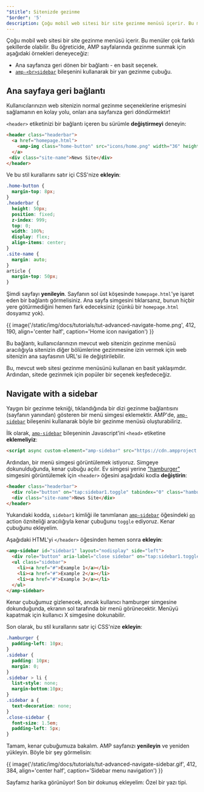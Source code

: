 ```yaml
---
"$title": Sitenizde gezinme
"$order": '5'
description: Çoğu mobil web sitesi bir site gezinme menüsü içerir. Bu menüler çok farklı şekillerde olabilir. Bu öğreticide, AMP sayfalarında gezinme sunmak için aşağıdaki örnekleri deneyeceğiz.
---
```


Çoğu mobil web sitesi bir site gezinme menüsü içerir. Bu menüler çok farklı şekillerde olabilir. Bu öğreticide, AMP sayfalarında gezinme sunmak için aşağıdaki örnekleri deneyeceğiz:

- Ana sayfanıza geri dönen bir bağlantı - en basit seçenek.
- [`amp-<br>sidebar`](../../../../documentation/components/reference/amp-sidebar.md) bileşenini kullanarak bir yan gezinme çubuğu.

## Ana sayfaya geri bağlantı

Kullanıcılarınızın web sitenizin normal gezinme seçeneklerine erişmesini sağlamanın en kolay yolu, onları ana sayfanıza geri döndürmektir!

`<header>` etiketinizi bir bağlantı içeren bu sürümle **değiştirmeyi** deneyin:

```html
<header class="headerbar">
  <a href="homepage.html">
    <amp-img class="home-button" src="icons/home.png" width="36" height="36"></amp-img>
  </a>
 <div class="site-name">News Site</div>
</header>
```

Ve bu stil kurallarını satır içi CSS'nize **ekleyin**:

```css
.home-button {
  margin-top: 8px;
}
.headerbar {
  height: 50px;
  position: fixed;
  z-index: 999;
  top: 0;
  width: 100%;
  display: flex;
  align-items: center;
}
.site-name {
  margin: auto;
}
article {
  margin-top: 50px;
}
```

Şimdi sayfayı **yenileyin**. Sayfanın sol üst köşesinde `homepage.html`'ye işaret eden bir bağlantı görmelisiniz. Ana sayfa simgesini tıklarsanız, bunun hiçbir yere götürmediğini hemen fark edeceksiniz (çünkü bir `homepage.html` dosyamız yok).

{{ image('/static/img/docs/tutorials/tut-advanced-navigate-home.png', 412, 190, align='center half', caption='Home icon navigation') }}

Bu bağlantı, kullanıcılarınızın mevcut web sitenizin gezinme menüsü aracılığıyla sitenizin diğer bölümlerine gezinmesine izin vermek için web sitenizin ana sayfasının URL'si ile değiştirilebilir.

Bu, mevcut web sitesi gezinme menüsünü kullanan en basit yaklaşımdır. Ardından, sitede gezinmek için popüler bir seçenek keşfedeceğiz.

## Navigate with a sidebar

Yaygın bir gezinme tekniği, tıklandığında bir dizi gezinme bağlantısını (sayfanın yanından) gösteren bir menü simgesi eklemektir. AMP'de, [`amp-sidebar`](../../../../documentation/components/reference/amp-sidebar.md) bileşenini kullanarak böyle bir gezinme menüsü oluşturabiliriz.

İlk olarak, [`amp-sidebar`](../../../../documentation/components/reference/amp-sidebar.md) bileşeninin Javascript'ini `<head>` etiketine **eklemeliyiz**:

```html
<script async custom-element="amp-sidebar" src="https://cdn.ampproject.org/v0/amp-sidebar-0.1.js"></script>
```

Ardından, bir menü simgesi görüntülemek istiyoruz. Simgeye dokunulduğunda, kenar çubuğu açılır. Ev simgesi yerine ["hamburger"](https://en.wikipedia.org/wiki/Hamburger_button) simgesini görüntülemek için `<header>` öğesini aşağıdaki kodla **değiştirin**:

```html
<header class="headerbar">
  <div role="button" on="tap:sidebar1.toggle" tabindex="0" class="hamburger">☰</div>
  <div class="site-name">News Site</div>
</header>
```

Yukarıdaki kodda, `sidebar1` kimliği ile tanımlanan [`amp-sidebar`](../../../../documentation/components/reference/amp-sidebar.md) öğesindeki [`on`](../../../../documentation/guides-and-tutorials/learn/amp-actions-and-events.md) action özniteliği aracılığıyla kenar çubuğunu `toggle` ediyoruz. Kenar çubuğunu ekleyelim.

Aşağıdaki HTML'yi `</header>` öğesinden hemen sonra **ekleyin**:

```html
<amp-sidebar id="sidebar1" layout="nodisplay" side="left">
  <div role="button" aria-label="close sidebar" on="tap:sidebar1.toggle" tabindex="0" class="close-sidebar">✕</div>
  <ul class="sidebar">
    <li><a href="#">Example 1</a></li>
    <li><a href="#">Example 2</a></li>
    <li><a href="#">Example 3</a></li>
  </ul>
</amp-sidebar>
```

Kenar çubuğumuz gizlenecek, ancak kullanıcı hamburger simgesine dokunduğunda, ekranın sol tarafında bir menü görünecektir. Menüyü kapatmak için kullanıcı X simgesine dokunabilir.

Son olarak, bu stil kurallarını satır içi CSS'nize **ekleyin**:

```css
.hamburger {
  padding-left: 10px;
}
.sidebar {
  padding: 10px;
  margin: 0;
}
.sidebar > li {
  list-style: none;
  margin-bottom:10px;
}
.sidebar a {
  text-decoration: none;
}
.close-sidebar {
  font-size: 1.5em;
  padding-left: 5px;
}
```

Tamam, kenar çubuğumuza bakalım. AMP sayfanızı **yenileyin** ve yeniden yükleyin. Böyle bir şey görmelisin:

{{ image('/static/img/docs/tutorials/tut-advanced-navigate-sidebar.gif', 412, 384, align='center half', caption='Sidebar menu navigation') }}

Sayfamız harika görünüyor! Son bir dokunuş ekleyelim: Özel bir yazı tipi.

